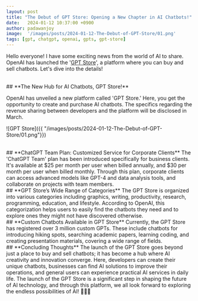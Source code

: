 ```yaml
---
layout: post
title: "The Debut of GPT Store: Opening a New Chapter in AI Chatbots!"
date:   2024-01-12 10:37:00 +0900
author: padawanjoy
image:  '/images/posts/2024-01-12-The-Debut-of-GPT-Store/01.png'
tags: [gpt, chatgpt, openai, gpts, gpt-store]
---
```


Hello everyone! I have some exciting news from the world of AI to share. OpenAI has launched the '[GPT Store](https://openai.com/blog/introducing-the-gpt-store)', a platform where you can buy and sell chatbots. Let's dive into the details!


<br>
## **The New Hub for AI Chatbots, GPT Store!**

OpenAI has unveiled a new platform called 'GPT Store.' Here, you get the opportunity to create and purchase AI chatbots. The specifics regarding the revenue sharing between developers and the platform will be disclosed in March.

![GPT Store]({{ "/images/posts/2024-01-12-The-Debut-of-GPT-Store/01.png"}})

<br>
## **ChatGPT Team Plan: Customized Service for Corporate Clients**
The 'ChatGPT Team' plan has been introduced specifically for business clients. It's available at $25 per month per user when billed annually, and $30 per month per user when billed monthly. Through this plan, corporate clients can access advanced models like GPT-4 and data analysis tools, and collaborate on projects with team members.

<br>
## **GPT Store’s Wide Range of Categories**
The GPT Store is organized into various categories including graphics, writing, productivity, research, programming, education, and lifestyle. According to OpenAI, this categorization helps users to easily find the chatbots they need and to explore ones they might not have discovered otherwise.

<br>
## **Custom Chatbots Available in GPT Store**
Currently, the GPT Store has registered over 3 million custom GPTs. These include chatbots for introducing hiking spots, searching academic papers, learning coding, and creating presentation materials, covering a wide range of fields.

<br>
## **Concluding Thoughts**
The launch of the GPT Store goes beyond just a place to buy and sell chatbots; it has become a hub where AI creativity and innovation converge. Here, developers can create their unique chatbots, businesses can find AI solutions to improve their operations, and general users can experience practical AI services in daily life. The launch of the GPT Store is a significant step in shaping the future of AI technology, and through this platform, we all look forward to exploring the endless possibilities of AI! 🚀🤖🌟